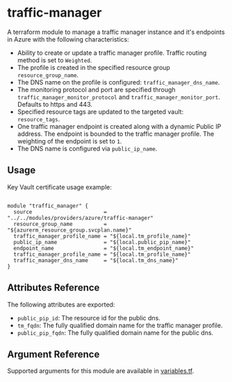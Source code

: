 # traffic-manager

A terraform module to manage a traffic manager instance and it's endpoints in Azure with the following characteristics:

- Ability to create or update a traffic manager profile. Traffic routing method is set to `Weighted`.
- The profile is created in the specified resource group `resource_group_name`.
- The DNS name on the profile is configured: `traffic_manager_dns_name`.
- The monitoring protocol and port are specified through `traffic_manager_monitor_protocol` and `traffic_manager_monitor_port`. Defaults to https and 443.
- Specified resource tags are updated to the targeted vault: `resource_tags`.
- One traffic manager endpoint is created along with a dynamic Public IP address. The endpoint is bounded to the traffic manager profile. The weighting of the endpoint is set to `1`.
- The DNS name is configured via `public_ip_name`.

## Usage

Key Vault certificate usage example:

```hcl

module "traffic_manager" {
  source                       = "../../modules/providers/azure/traffic-manager"
  resource_group_name          = "${azurerm_resource_group.svcplan.name}"
  traffic_manager_profile_name = "${local.tm_profile_name}"
  public_ip_name               = "${local.public_pip_name}"
  endpoint_name                = "${local.tm_endpoint_name}"
  traffic_manager_profile_name = "${local.tm_profile_name}"
  traffic_manager_dns_name     = "${local.tm_dns_name}"
}
```

## Attributes Reference

The following attributes are exported:

- `public_pip_id`: The resource id for the public dns.
- `tm_fqdn`: The fully qualified domain name for the traffic manager profile.
- `public_pip_fqdn`: The fully qualified domain name for the public dns.

## Argument Reference

Supported arguments for this module are available in [variables.tf](./variables.tf).
